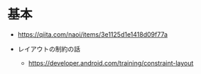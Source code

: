 # 基本

* https://qiita.com/naoi/items/3e1125d1e1418d09f77a

* レイアウトの制約の話
   * https://developer.android.com/training/constraint-layout
